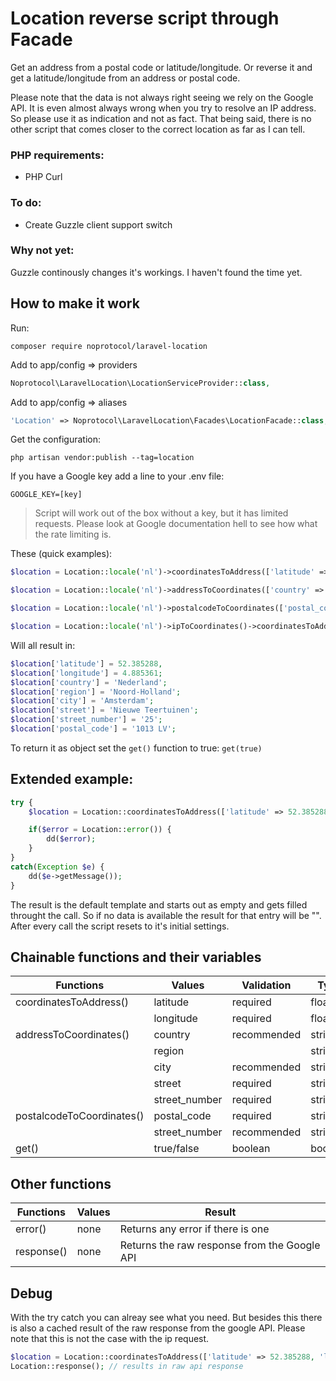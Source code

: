 # Location reverse script through Facade
Get an address from a postal code or latitude/longitude. Or reverse it and get a latitude/longitude from an address or postal code.

Please note that the data is not always right seeing we rely on the Google API. 
It is even almost always wrong when you try to resolve an IP address. 
So please use it as indication and not as fact. 
That being said, there is no other script that comes closer to the correct location as far as I can tell.


### PHP requirements:
- PHP Curl


### To do:
- Create Guzzle client support switch


### Why not yet:
Guzzle continously changes it's workings. I haven't found the time yet.


## How to make it work

Run:
```
composer require noprotocol/laravel-location
```

Add to app/config => providers
```php
Noprotocol\LaravelLocation\LocationServiceProvider::class,
```

Add to app/config => aliases
```php
'Location' => Noprotocol\LaravelLocation\Facades\LocationFacade::class,
```

Get the configuration:
```
php artisan vendor:publish --tag=location
```

If you have a Google key add a line to your .env file:
```
GOOGLE_KEY=[key]
```

> Script will work out of the box without a key, but it has limited requests. 
> Please look at Google documentation hell to see how what the rate limiting is.


These (quick examples):
```php
$location = Location::locale('nl')->coordinatesToAddress(['latitude' => 52.385288, 'longitude' => 4.885361])->get();

$location = Location::locale('nl')->addressToCoordinates(['country' => 'Nederland', 'street' => 'Nieuwe Teertuinen', 'street_number' => 25])->get();

$location = Location::locale('nl')->postalcodeToCoordinates(['postal_code' => '1013 LV', 'street_number' => '25'])->coordinatesToAddress()->get();

$location = Location::locale('nl')->ipToCoordinates()->coordinatesToAddress()->get(); // if IP resolves properly, which it mostly doesn't
```


Will all result in:
```php
$location['latitude'] = 52.385288,
$location['longitude'] = 4.885361;
$location['country'] = 'Nederland';
$location['region'] = 'Noord-Holland';
$location['city'] = 'Amsterdam';
$location['street'] = 'Nieuwe Teertuinen';
$location['street_number'] = '25';
$location['postal_code'] = '1013 LV';
```

To return it as object set the ```get()``` function to true: ```get(true)```


## Extended example:
```php
try {
	$location = Location::coordinatesToAddress(['latitude' => 52.385288, 'longitude' => 4.885361])->get(true);

	if($error = Location::error()) {
		dd($error);
	}
}
catch(Exception $e) {
	dd($e->getMessage());
}
```

The result is the default template and starts out as empty and gets filled throught the call. So if no data is available 
the result for that entry will be "". After every call the script resets to it's initial settings.


## Chainable functions and their variables

| Functions 					| Values		| Validation	| Type
|-------------------------------|---------------|---------------|---------
| coordinatesToAddress()		| latitude		| required		| float
|								| longitude		| required		| float
| addressToCoordinates()		| country		| recommended	| string
|								| region		| 				| string
|								| city			| recommended	| string
|								| street 		| required		| string
|								| street_number	| required		| string
| postalcodeToCoordinates()		| postal_code	| required		| string
|								| street_number	| recommended	| string
| get()							| true/false	| boolean		| boolean


## Other functions

| Functions 					| Values		| Result
|-------------------------------|---------------|----------------------------------------------
| error()						| none			| Returns any error if there is one
| response()					| none			| Returns the raw response from the Google API



## Debug
With the try catch you can alreay see what you need. But besides this there is also a cached result of the raw response from the 
google API. Please note that this is not the case with the ip request.

```php
$location = Location::coordinatesToAddress(['latitude' => 52.385288, 'longitude' => 4.885361])->get();
Location::response(); // results in raw api response
```